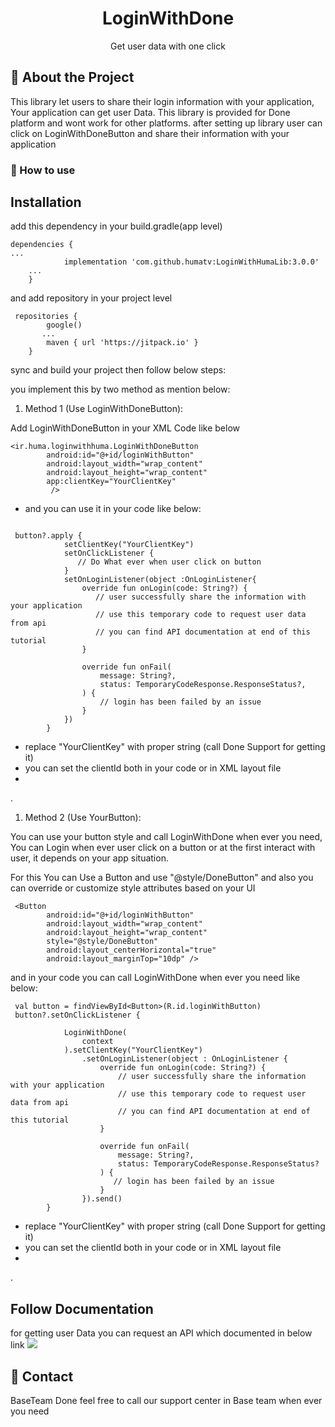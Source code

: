 
<div align="center">


  <h1>LoginWithDone</h1>

  <p>
    Get user data with one click
  </p>

</div>

<!-- About the Library -->
## :star2: About the Project
 <p>
    This library let users to share their login information with your application,
    Your application can get user Data. 
This library is provided for Done platform and wont work for other platforms.
 after setting up library user can click on LoginWithDoneButton and share their information with your application
  </p>


<!-- TechStack -->
### :space_invader: How to use


Installation
-----------
add this dependency in your build.gradle(app level)
```
dependencies {
...
	        implementation 'com.github.humatv:LoginWithHumaLib:3.0.0'
	...
	}
```

and add repository in your project level

```
 repositories {
        google()
       ...
        maven { url 'https://jitpack.io' }
    }
```

sync and build your project then follow below steps:

you implement this by two method as mention below: 

1. Method 1 (Use LoginWithDoneButton):

Add LoginWithDoneButton in your XML Code like below
```
<ir.huma.loginwithhuma.LoginWithDoneButton
        android:id="@+id/loginWithButton"
        android:layout_width="wrap_content"
        android:layout_height="wrap_content" 
        app:clientKey="YourClientKey"
         />
```



- and you can use it in your code like below:

```

 button?.apply {
            setClientKey("YourClientKey") 
            setOnClickListener {
               // Do What ever when user click on button
            }
            setOnLoginListener(object :OnLoginListener{
                override fun onLogin(code: String?) {
                   // user successfully share the information with your application 
                   // use this temporary code to request user data from api
                   // you can find API documentation at end of this tutorial   
                }

                override fun onFail(
                    message: String?,
                    status: TemporaryCodeResponse.ResponseStatus?,
                ) {
                    // login has been failed by an issue
                }
            })
        }

```
- replace "YourClientKey" with proper string (call Done Support for getting it)
- you can set the clientId both in your code or in XML layout file
- 

. 

1. Method 2 (Use YourButton):

You can use your button style and call LoginWithDone when ever you need,
You can Login when ever user click on a button or at the first interact with user, it depends on your app situation.

For this You can Use a Button and use "@style/DoneButton" and also you can override or customize style attributes based on your UI
```
 <Button
        android:id="@+id/loginWithButton"
        android:layout_width="wrap_content"
        android:layout_height="wrap_content"
        style="@style/DoneButton"
        android:layout_centerHorizontal="true"
        android:layout_marginTop="10dp" />
```
and in your code you can call LoginWithDone when ever you need like below:
```
 val button = findViewById<Button>(R.id.loginWithButton)
 button?.setOnClickListener {
            
            LoginWithDone(
                context
            ).setClientKey("YourClientKey")
                .setOnLoginListener(object : OnLoginListener {
                    override fun onLogin(code: String?) {
                        // user successfully share the information with your application 
                        // use this temporary code to request user data from api
                        // you can find API documentation at end of this tutorial 
                    }

                    override fun onFail(
                        message: String?,
                        status: TemporaryCodeResponse.ResponseStatus?
                    ) {
                       // login has been failed by an issue
                    }
                }).send()
        }

```

- replace "YourClientKey" with proper string (call Done Support for getting it)
- you can set the clientId both in your code or in XML layout file
-

.


Follow Documentation 
-----
for getting user Data you can request an API which documented in below link
<a href="https://github.com/Louis3797/awesome-readme-template/graphs/contributors">
<img src="https://contrib.rocks/image?repo=Louis3797/awesome-readme-template" />
</a>

<!-- Contact -->
## :handshake: Contact

BaseTeam Done
feel free to call our support center in Base team when ever you need


